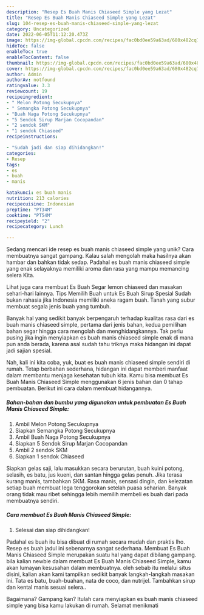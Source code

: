 ```yaml
---
description: "Resep Es Buah Manis Chiaseed Simple yang Lezat"
title: "Resep Es Buah Manis Chiaseed Simple yang Lezat"
slug: 104-resep-es-buah-manis-chiaseed-simple-yang-lezat
category: Uncategorized
date: 2022-06-05T11:12:20.473Z
image: https://img-global.cpcdn.com/recipes/fac0bd0ee59a63ad/680x482cq70/es-buah-manis-chiaseed-simple-foto-resep-utama.jpg
hideToc: false
enableToc: true
enableTocContent: false
thumbnail: https://img-global.cpcdn.com/recipes/fac0bd0ee59a63ad/680x482cq70/es-buah-manis-chiaseed-simple-foto-resep-utama.jpg
cover: https://img-global.cpcdn.com/recipes/fac0bd0ee59a63ad/680x482cq70/es-buah-manis-chiaseed-simple-foto-resep-utama.jpg
author: Admin
authorAv: notfound
ratingvalue: 3.3
reviewcount: 19
recipeingredient:
- " Melon Potong Secukupnya"
- " Semangka Potong Secukupnya"
- "Buah Naga Potong Secukupnya"
- "5 Sendok Sirup Marjan Cocopandan"
- "2 sendok SKM"
- "1 sendok Chiaseed"
recipeinstructions:

- "Sudah jadi dan siap dihidangkan!"
categories:
- Resep
tags:
- es
- buah
- manis

katakunci: es buah manis 
nutrition: 213 calories
recipecuisine: Indonesian
preptime: "PT34M"
cooktime: "PT54M"
recipeyield: "2"
recipecategory: Lunch

---
```





Sedang mencari ide resep es buah manis chiaseed simple yang unik? Cara membuatnya sangat gampang. Kalau salah mengolah maka hasilnya akan hambar dan bahkan tidak sedap. Padahal es buah manis chiaseed simple yang enak selayaknya memiliki aroma dan rasa yang mampu memancing selera Kita.





Lihat juga cara membuat Es Buah Segar lemon chiaseed dan masakan sehari-hari lainnya. Tips Memilih Buah untuk Es Buah Sirup Spesial Sudah bukan rahasia jika Indonesia memiliki aneka ragam buah. Tanah yang subur membuat segala jenis buah yang tumbuh.

Banyak hal yang sedikit banyak berpengaruh terhadap kualitas rasa dari es buah manis chiaseed simple, pertama dari jenis bahan, kedua pemilihan bahan segar hingga cara mengolah dan menghidangkannya. Tak perlu pusing jika ingin menyiapkan es buah manis chiaseed simple enak di mana pun anda berada, karena asal sudah tahu triknya maka hidangan ini dapat jadi sajian spesial.






Nah, kali ini kita coba, yuk, buat es buah manis chiaseed simple sendiri di rumah. Tetap berbahan sederhana, hidangan ini dapat memberi manfaat dalam membantu menjaga kesehatan tubuh kita. Kamu bisa membuat Es Buah Manis Chiaseed Simple menggunakan 6 jenis bahan dan 0 tahap pembuatan. Berikut ini cara dalam membuat hidangannya.

<!--inarticleads1-->

##### Bahan-bahan dan bumbu yang digunakan untuk pembuatan Es Buah Manis Chiaseed Simple:

1. Ambil  Melon Potong Secukupnya
1. Siapkan  Semangka Potong Secukupnya
1. Ambil Buah Naga Potong Secukupnya
1. Siapkan 5 Sendok Sirup Marjan Cocopandan
1. Ambil 2 sendok SKM
1. Siapkan 1 sendok Chiaseed


Siapkan gelas saji, lalu masukkan secara berurutan, buah kuini potong, selasih, es batu, jus kueni, dan santan hingga gelas penuh. Jika terasa kurang manis, tambahkan SKM. Rasa manis, sensasi dingin, dan kelezatan setiap buah membuat lega tenggorokan setelah puasa seharian. Banyak orang tidak mau ribet sehingga lebih memilih membeli es buah dari pada membuatnya sendiri. 

<!--inarticleads2-->

##### Cara membuat Es Buah Manis Chiaseed Simple:


1. Selesai dan siap dihidangkan!

Padahal es buah itu bisa dibuat di rumah secara mudah dan praktis lho. Resep es buah jadul ini sebenarnya sangat sederhana. Membuat Es Buah Manis Chiaseed Simple merupakan suatu hal yang dapat dibilang gampang. bila kalian newbie dalam membuat Es Buah Manis Chiaseed Simple, kamu akan lumayan kesusahan dalam membuatnya. oleh sebab itu melalui situs disini, kalian akan kami tampilkan sedikit banyak langkah-langkah masakan ini. Tata es batu, buah-buahan, nata de coco, dan nutrijel. Tambahkan sirup dan kental manis sesuai selera.. 

Bagaimana? Gampang kan? Itulah cara menyiapkan es buah manis chiaseed simple yang bisa kamu lakukan di rumah. Selamat menikmati
